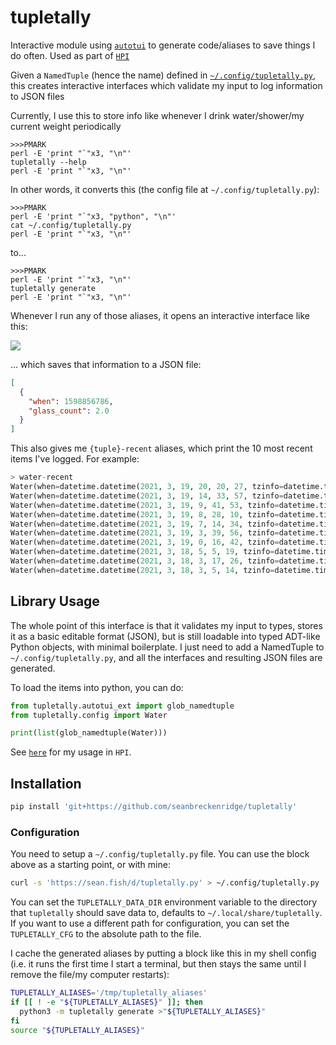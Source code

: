 # tupletally

Interactive module using [`autotui`](https://github.com/seanbreckenridge/autotui) to generate code/aliases to save things I do often. Used as part of [`HPI`](https://github.com/seanbreckenridge/HPI)

Given a `NamedTuple` (hence the name) defined in [`~/.config/tupletally.py`](https://sean.fish/d/tupletally.py), this creates interactive interfaces which validate my input to log information to JSON files

Currently, I use this to store info like whenever I drink water/shower/my current weight periodically

```
>>>PMARK
perl -E 'print "`"x3, "\n"'
tupletally --help
perl -E 'print "`"x3, "\n"'
```

In other words, it converts this (the config file at `~/.config/tupletally.py`):

```
>>>PMARK
perl -E 'print "`"x3, "python", "\n"'
cat ~/.config/tupletally.py
perl -E 'print "`"x3, "\n"'
```

to...

```
>>>PMARK
perl -E 'print "`"x3, "\n"'
tupletally generate
perl -E 'print "`"x3, "\n"'
```

Whenever I run any of those aliases, it opens an interactive interface like this:

<img src="https://raw.githubusercontent.com/seanbreckenridge/autotui/master/.assets/builtin_demo.gif">

... which saves that information to a JSON file:

```json
[
  {
    "when": 1598856786,
    "glass_count": 2.0
  }
]
```

This also gives me `{tuple}-recent` aliases, which print the 10 most recent items I've logged. For example:

```python
> water-recent
Water(when=datetime.datetime(2021, 3, 19, 20, 20, 27, tzinfo=datetime.timezone.utc), glasses=1.0)
Water(when=datetime.datetime(2021, 3, 19, 14, 33, 57, tzinfo=datetime.timezone.utc), glasses=1.0)
Water(when=datetime.datetime(2021, 3, 19, 9, 41, 53, tzinfo=datetime.timezone.utc), glasses=1.0)
Water(when=datetime.datetime(2021, 3, 19, 8, 28, 10, tzinfo=datetime.timezone.utc), glasses=1.0)
Water(when=datetime.datetime(2021, 3, 19, 7, 14, 34, tzinfo=datetime.timezone.utc), glasses=1.5)
Water(when=datetime.datetime(2021, 3, 19, 3, 39, 56, tzinfo=datetime.timezone.utc), glasses=0.75)
Water(when=datetime.datetime(2021, 3, 19, 0, 16, 42, tzinfo=datetime.timezone.utc), glasses=1.0)
Water(when=datetime.datetime(2021, 3, 18, 5, 5, 19, tzinfo=datetime.timezone.utc), glasses=1.0)
Water(when=datetime.datetime(2021, 3, 18, 3, 17, 26, tzinfo=datetime.timezone.utc), glasses=1.5)
Water(when=datetime.datetime(2021, 3, 18, 3, 5, 14, tzinfo=datetime.timezone.utc), glasses=1.0)
```

## Library Usage

The whole point of this interface is that it validates my input to types, stores it as a basic editable format (JSON), but is still loadable into typed ADT-like Python objects, with minimal boilerplate. I just need to add a NamedTuple to `~/.config/tupletally.py`, and all the interfaces and resulting JSON files are generated.

To load the items into python, you can do:

```python
from tupletally.autotui_ext import glob_namedtuple
from tupletally.config import Water

print(list(glob_namedtuple(Water)))
```

See [`here`](https://github.com/seanbreckenridge/HPI/blob/master/my/body.py) for my usage in `HPI`.

## Installation

```bash
pip install 'git+https://github.com/seanbreckenridge/tupletally'
```

### Configuration

You need to setup a `~/.config/tupletally.py` file. You can use the block above as a starting point, or with mine:

```bash
curl -s 'https://sean.fish/d/tupletally.py' > ~/.config/tupletally.py
```

You can set the `TUPLETALLY_DATA_DIR` environment variable to the directory that `tupletally` should save data to, defaults to `~/.local/share/tupletally`. If you want to use a different path for configuration, you can set the `TUPLETALLY_CFG` to the absolute path to the file.

I cache the generated aliases by putting a block like this in my shell config (i.e. it runs the first time I start a terminal, but then stays the same until I remove the file/my computer restarts):

```bash
TUPLETALLY_ALIASES='/tmp/tupletally_aliases'
if [[ ! -e "${TUPLETALLY_ALIASES}" ]]; then
  python3 -m tupletally generate >"${TUPLETALLY_ALIASES}"
fi
source "${TUPLETALLY_ALIASES}"
```
